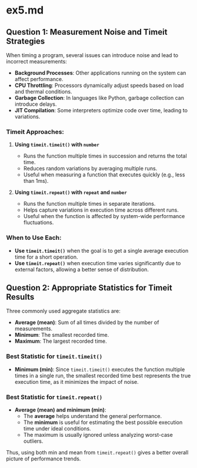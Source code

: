 # ex5.md

## Question 1: Measurement Noise and Timeit Strategies

When timing a program, several issues can introduce noise and lead to incorrect measurements:
- **Background Processes**: Other applications running on the system can affect performance.
- **CPU Throttling**: Processors dynamically adjust speeds based on load and thermal conditions.
- **Garbage Collection**: In languages like Python, garbage collection can introduce delays.
- **JIT Compilation**: Some interpreters optimize code over time, leading to variations.

### Timeit Approaches:
1. **Using `timeit.timeit()` with `number`**
   - Runs the function multiple times in succession and returns the total time.
   - Reduces random variations by averaging multiple runs.
   - Useful when measuring a function that executes quickly (e.g., less than 1ms).

2. **Using `timeit.repeat()` with `repeat` and `number`**
   - Runs the function multiple times in separate iterations.
   - Helps capture variations in execution time across different runs.
   - Useful when the function is affected by system-wide performance fluctuations.

### When to Use Each:
- **Use `timeit.timeit()`** when the goal is to get a single average execution time for a short operation.
- **Use `timeit.repeat()`** when execution time varies significantly due to external factors, allowing a better sense of distribution.

## Question 2: Appropriate Statistics for Timeit Results

Three commonly used aggregate statistics are:
- **Average (mean)**: Sum of all times divided by the number of measurements.
- **Minimum**: The smallest recorded time.
- **Maximum**: The largest recorded time.

### Best Statistic for `timeit.timeit()`
- **Minimum (min)**: Since `timeit.timeit()` executes the function multiple times in a single run, the smallest recorded time best represents the true execution time, as it minimizes the impact of noise.

### Best Statistic for `timeit.repeat()`
- **Average (mean) and minimum (min)**:
  - The **average** helps understand the general performance.
  - The **minimum** is useful for estimating the best possible execution time under ideal conditions.
  - The maximum is usually ignored unless analyzing worst-case outliers.

Thus, using both min and mean from `timeit.repeat()` gives a better overall picture of performance trends.

